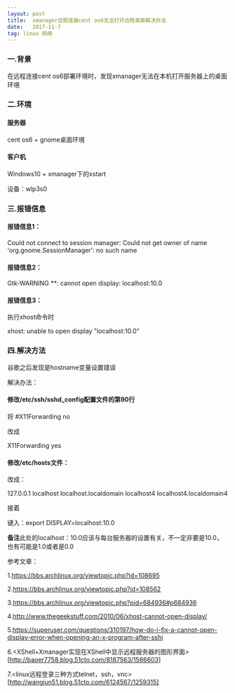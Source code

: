 ```yaml
---
layout: post
title:  xmanager远程连接cent os6无法打开远程桌面解决办法
date:   2017-11-7
tag: linux 网络
---
```


###  一.背景

在远程连接cent os6部署环境时，发现xmanager无法在本机打开服务器上的桌面环境



###  二.环境

####  服务器 
  
 cent os6 + gnome桌面环境

####  客户机

Windows10 + xmanager下的xstart

设备：wlp3s0

### 三.报错信息

#### 报错信息1：

Could not connect to session manager: Could not get owner of name 'org.gnome.SessionManager': no such name

#### 报错信息2：

Gtk-WARNING **: cannot open display: localhost:10.0

#### 报错信息3：

执行xhost命令时

xhost: unable to open display "localhost:10.0"

### 四.解决方法

谷歌之后发现是hostname变量设置错误

解决办法：

#### 修改/etc/ssh/sshd_config配置文件的第90行
将 
	#X11Forwarding no
 
改成

X11Forwarding yes

#### 修改/etc/hosts文件：

改成：

127.0.0.1   localhost localhost.localdomain localhost4 localhost4.localdomain4

接着

键入：export DISPLAY=localhost:10.0

**备注**此处的localhost：10.0应该与每台服务器的设置有关，不一定非要是10.0，也有可能是1.0或者是0.0


参考文章：

1.https://bbs.archlinux.org/viewtopic.php?id=108695

2.https://bbs.archlinux.org/viewtopic.php?id=108562

3.https://bbs.archlinux.org/viewtopic.php?pid=684936#p684936

4.http://www.thegeekstuff.com/2010/06/xhost-cannot-open-display/

5.https://superuser.com/questions/310197/how-do-i-fix-a-cannot-open-display-error-when-opening-an-x-program-after-sshi

6.<XShell+Xmanager实现在XShell中显示远程服务器的图形界面>[http://baoer7758.blog.51cto.com/8187563/1566603]

7.<linux远程登录三种方式telnet，ssh，vnc>[http://wangjun51.blog.51cto.com/6124567/1259315]


	


 
	











